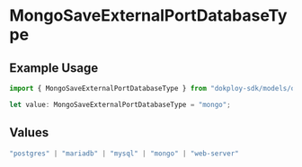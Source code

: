 # MongoSaveExternalPortDatabaseType

## Example Usage

```typescript
import { MongoSaveExternalPortDatabaseType } from "dokploy-sdk/models/operations";

let value: MongoSaveExternalPortDatabaseType = "mongo";
```

## Values

```typescript
"postgres" | "mariadb" | "mysql" | "mongo" | "web-server"
```